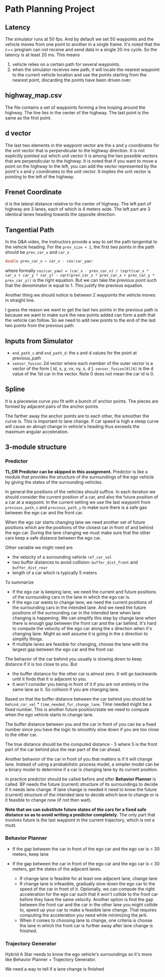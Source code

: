 # Path Planning Project

## Latency
The simulator runs at 50 fps. And by default we set 50 waypoints and the vehicle moves from one point to another in a single frame. It's noted that the c++ program can not receive and send data in a single 20 ms cycle. So the latency is at least 20 ms. This means
1. vehicle relies on a certain path for several waypoints.
2. when the simulator receives new path, it will locate the nearest waypoint to the current vehicle location and use the points starting from the nearest point, discarding the points have been driven over.

## highway_map.csv
The file contains a set of waypoints forming a line looping around the highway. The line lies in the center of the highway. The last point is the same as the first point.

## d vector
The last two elements in the waypoint vector are the x and y coordinates for the unit vector that is perpendicular to the highway direction. It is not explicitly pointed out which unit vector it is among the two possible vectors that are perpendicular to the highway. It is noted that if you want to move a point on the highway to the left, you can add the vector represented by the point's x and y coordinates to the unit vector. It implies the unit vector is pointing to the left of the highway.

## Frenet Coordinate
d is the lateral distance relative to the center of highway. The left part of highway are 3 lanes, each of which is 4 meters wide. The left part are 3 identical lanes heading towards the opposite direction.

## Tangential Path
In the Q&A video, the instructors provide a way to set the path tangential to the vehicle heading. For the `prev_size < 2`, the first two points in the path should be `prev_car_x` and `car_x`
```cpp
double prev_car_x = car_x - cos(car_yaw)
```
where formally `cos(car_yaw) = (car_x - prev_car_x) / (sqrt(car_x * car_x + car_y * car_y) - sqrt(prev_car_x * prev_car_x + prev_car_y * prev_car_y))` is the right equation. But we can take the previous point such that the denominator is equal to 1. This justify the previous equation.

Another thing we should notice is between 2 waypoints the vehicle moves in straight line.

I guess the reason we want to get the last two points in the previous path is because we want to make sure the new points added can form a path that the vehicle can follow. So we need to add new points to the end of the last two points from the previous path.

## Inputs from Simulator

- `end_path_s` and `end_path_d`: the s and d values for the point at previous_path
- `sensor_fusion`: 2d vector where each member of the outer vector is a vector of the form [ id, x, y, vx, vy, s, d ]. `sensor_fusion[0][6]` is the d value of the 1st car in the vector. Note 0 does not mean the car id is 0.

## Spline
It is a piecewise curve you fit with a bunch of anchor points. The pieces are formed by adjacent pairs of the anchor points.

The farther away the anchor points are to each other, the smoother the curve is. This is important to lane change. If car speed is high a steep curve will cause an abrupt change in vehicle's heading thus exceeds the maximum angular acceleration.

## 3-module structure
### Predictor
**TL;DR Predictor can be skipped in this assignment.**
Predictor is like a module that provides the structure of the surroundings of the ego vehicle by giving the states of the surrounding vehicles.

In general the positions of the vehicles should suffice. In each iteration we should consider the current position of a car, and also the future position of a car at a waypoint. In the current setting we use the last waypoint from `previous_path_x` and `previous_path_y` to make sure there is a safe gao between the ego car and the front car.

When the ego car starts changing lane we need another set of future positions which are the positions of the closest car in front of and behind the ego car. During the lane changing we must make sure that the other cars keep a safe distance between the ego car.

Other variable we might need are
- the velocity of a surrounding vehicle `ref_car_vel`
- two buffer distances to avoid collision: `buffer_dist_front` and `buffer_dist_rear`
- length of a car which is typically 5 meters

To summarize
- If the ego car is keeping lane, we need the current and future positions of the surrounding cars in the lane in which the ego car is.
- If the ego car wants to change lane, we need the current positions of the surrounding cars in the intended lane. And we need the future positions of the surrounding car in the intended lane when lane changing is happening. We can simplify this step by change lane when there is enough gap between the front car and the car behind. It's hard to compute the velocity of the ego car along the s direction when it's changing lane. Might as well assume it is going in the s direction to simplify things.
- If multiple lanes are feasible for changing, choose the lane with the largest gap between the ego car and the front car.

The behavior of the car behind you usually is slowing down to keep distance if it is too close to you. But
- the buffer distance for the other car is almost zero. It will go backwards until it finds that it is adjacent to you.
- it won't consider you being in front of it if you are not entirely in the same lane as it. So collision if you are changing lane.

Based on that the buffer distance between the car behind you should be `behind_car_vel` * `time_needed_for_change_lane`. Time needed might be a fixed number. This is another future position/state we need to compute when the ego vehicle starts to change lane.

The buffer distance between you and the car in front of you can be a fixed number since you have the logic to smoothly slow down if you are too close to the other car.

The true distance should be the computed distance - 5 where 5 is the front part of the car behind plus the rear part of the car ahead.

Another behavior of the car in front of you that matters is if it will change lane. Instead of using a probabilistic process model, a simpler model can be a binary model to determine if a car is changing lane by its current position.

In practice predictor should be called before and after **Behavior Planner** is called. BP needs the future (current) structure of its surroundings to decide if it needs lane change. If lane change is needed it need to know the future (current) structure of the intended lane to decide which lane to change or is it feasible to change now (if not then wait).

**Note that we can substitute future states of the cars for a fixed safe distance so as to avoid writing a predictor completely.** The only part that involves future is the last waypoint in the current trajectory, which is not a must.
### Behavior Planner
- If the gap between the car in front of the ego car and the ego car is > 30 meters, keep lane
- If the gap between the car in front of the ego car and the ego car is < 30 meters, get the states of the adjacent lanes.
  
  - If change lane is feasible for at least one adjacent lane, change lane
  - If change lane is infeasible, gradually slow down the ego car to the speed of the car in front of it. Optionally, we can compute the right acceleration for the ego car such that it won't collide to the front car before they have the same velocity. Another option is find the gap between the front car and the car in the other lane you might collide to, speed up your car to make a feasible lane change. That requires computing the acceleration you need while minimizing the jerk.
  - When it comes to choosing lane to change, one criteria is choose the lane in which the front car is further away after lane change is finished.
  
### Trajectory Generator
Hybrid A Star needs to know the ego vehicle's surroundings so it's more like Behavior Planner + Trajectory Generator. 

We need a way to tell if a lane change is finished

